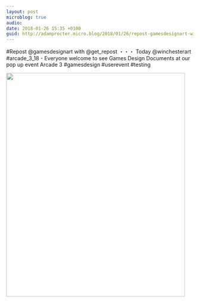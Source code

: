 ```yaml
---
layout: post
microblog: true
audio: 
date: 2018-01-26 15:35 +0100
guid: http://adamprocter.micro.blog/2018/01/26/repost-gamesdesignart-with.html
---
```

#Repost @gamesdesignart with @get_repost
・・・
Today @winchesterart #arcade_3_18 - Everyone welcome to see Games Design Documents at our pop up event Arcade 3 #gamesdesign #userevent #testing

<img src="http://discursive.adamprocter.co.uk/uploads/2018/33fceac2fe.jpg" width="480" height="600" />
